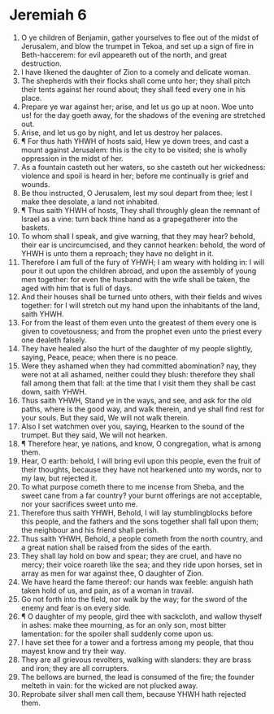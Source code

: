 ﻿# Jeremiah  6
1. O ye children of Benjamin, gather yourselves to flee out of the midst of Jerusalem, and blow the trumpet in Tekoa, and set up a sign of fire in Beth-haccerem: for evil appeareth out of the north, and great destruction. 
2. I have likened the daughter of Zion to a comely and delicate woman. 
3. The shepherds with their flocks shall come unto her; they shall pitch their tents against her round about; they shall feed every one in his place. 
4. Prepare ye war against her; arise, and let us go up at noon. Woe unto us! for the day goeth away, for the shadows of the evening are stretched out. 
5. Arise, and let us go by night, and let us destroy her palaces. 
6. ¶ For thus hath YHWH of hosts said, Hew ye down trees, and cast a mount against Jerusalem: this is the city to be visited; she is wholly oppression in the midst of her. 
7. As a fountain casteth out her waters, so she casteth out her wickedness: violence and spoil is heard in her; before me continually is grief and wounds. 
8. Be thou instructed, O Jerusalem, lest my soul depart from thee; lest I make thee desolate, a land not inhabited. 
9. ¶ Thus saith YHWH of hosts, They shall throughly glean the remnant of Israel as a vine: turn back thine hand as a grapegatherer into the baskets. 
10. To whom shall I speak, and give warning, that they may hear? behold, their ear is uncircumcised, and they cannot hearken: behold, the word of YHWH is unto them a reproach; they have no delight in it. 
11. Therefore I am full of the fury of YHWH; I am weary with holding in: I will pour it out upon the children abroad, and upon the assembly of young men together: for even the husband with the wife shall be taken, the aged with him that is full of days. 
12. And their houses shall be turned unto others, with their fields and wives together: for I will stretch out my hand upon the inhabitants of the land, saith YHWH. 
13. For from the least of them even unto the greatest of them every one is given to covetousness; and from the prophet even unto the priest every one dealeth falsely. 
14. They have healed also the hurt  of the daughter of my people slightly, saying, Peace, peace; when there is no peace. 
15. Were they ashamed when they had committed abomination? nay, they were not at all ashamed, neither could they blush: therefore they shall fall among them that fall: at the time that I visit them they shall be cast down, saith YHWH. 
16. Thus saith YHWH, Stand ye in the ways, and see, and ask for the old paths, where is the good way, and walk therein, and ye shall find rest for your souls. But they said, We will not walk therein. 
17. Also I set watchmen over you, saying, Hearken to the sound of the trumpet. But they said, We will not hearken. 
18. ¶ Therefore hear, ye nations, and know, O congregation, what is among them. 
19. Hear, O earth: behold, I will bring evil upon this people, even the fruit of their thoughts, because they have not hearkened unto my words, nor to my law, but rejected it. 
20. To what purpose cometh there to me incense from Sheba, and the sweet cane from a far country? your burnt offerings are not acceptable, nor your sacrifices sweet unto me. 
21. Therefore thus saith YHWH, Behold, I will lay stumblingblocks before this people, and the fathers and the sons together shall fall upon them; the neighbour and his friend shall perish. 
22. Thus saith YHWH, Behold, a people cometh from the north country, and a great nation shall be raised from the sides of the earth. 
23. They shall lay hold on bow and spear; they are cruel, and have no mercy; their voice roareth like the sea; and they ride upon horses, set in array as men for war against thee, O daughter of Zion. 
24. We have heard the fame thereof: our hands wax feeble: anguish hath taken hold of us, and pain, as of a woman in travail. 
25. Go not forth into the field, nor walk by the way; for the sword of the enemy and fear is on every side. 
26. ¶ O daughter of my people, gird thee with sackcloth, and wallow thyself in ashes: make thee mourning, as for an only son, most bitter lamentation: for the spoiler shall suddenly come upon us. 
27. I have set thee for a tower and a fortress among my people, that thou mayest know and try their way. 
28. They are all grievous revolters, walking with slanders: they are brass and iron; they are all corrupters. 
29. The bellows are burned, the lead is consumed of the fire; the founder melteth in vain: for the wicked are not plucked away. 
30. Reprobate silver shall men call them, because YHWH hath rejected them. 
